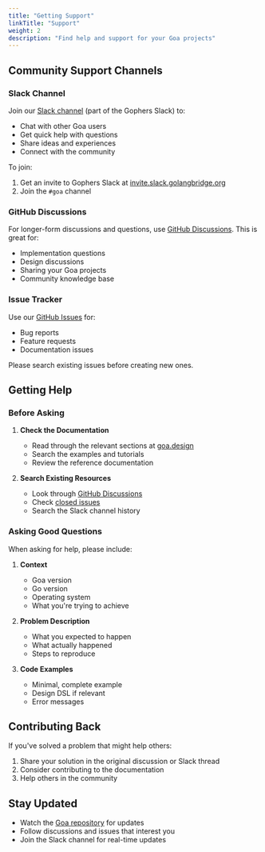 ```yaml
---
title: "Getting Support"
linkTitle: "Support"
weight: 2
description: "Find help and support for your Goa projects"
---
```


## Community Support Channels

### Slack Channel

Join our [Slack channel](https://gophers.slack.com/messages/goa/) (part of the Gophers Slack) to:
- Chat with other Goa users
- Get quick help with questions
- Share ideas and experiences
- Connect with the community

To join:
1. Get an invite to Gophers Slack at [invite.slack.golangbridge.org](https://invite.slack.golangbridge.org)
2. Join the `#goa` channel

### GitHub Discussions

For longer-form discussions and questions, use [GitHub Discussions](https://github.com/goadesign/goa/discussions). This is great for:
- Implementation questions
- Design discussions
- Sharing your Goa projects
- Community knowledge base

### Issue Tracker

Use our [GitHub Issues](https://github.com/goadesign/goa/issues) for:
- Bug reports
- Feature requests
- Documentation issues

Please search existing issues before creating new ones.

## Getting Help

### Before Asking

1. **Check the Documentation**
   - Read through the relevant sections at [goa.design](https://goa.design)
   - Search the examples and tutorials
   - Review the reference documentation

2. **Search Existing Resources**
   - Look through [GitHub Discussions](https://github.com/goadesign/goa/discussions)
   - Check [closed issues](https://github.com/goadesign/goa/issues?q=is%3Aissue+is%3Aclosed)
   - Search the Slack channel history

### Asking Good Questions

When asking for help, please include:

1. **Context**
   - Goa version
   - Go version
   - Operating system
   - What you're trying to achieve

2. **Problem Description**
   - What you expected to happen
   - What actually happened
   - Steps to reproduce

3. **Code Examples**
   - Minimal, complete example
   - Design DSL if relevant
   - Error messages

## Contributing Back

If you've solved a problem that might help others:

1. Share your solution in the original discussion or Slack thread
2. Consider contributing to the documentation
3. Help others in the community

## Stay Updated

- Watch the [Goa repository](https://github.com/goadesign/goa) for updates
- Follow discussions and issues that interest you
- Join the Slack channel for real-time updates

